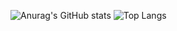 ![Anurag's GitHub stats](https://github-readme-stats-chi-mauve-29.vercel.app/api?username=yexiu2001&show_icons=true&theme=tokyonight)
![Top Langs](https://github-readme-stats-chi-mauve-29.vercel.app/api/top-langs/?username=yexiu2001&layout=compact)
